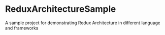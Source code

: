 # ReduxArchitectureSample
A sample project for demonstrating Redux Architecture in different language and frameworks
